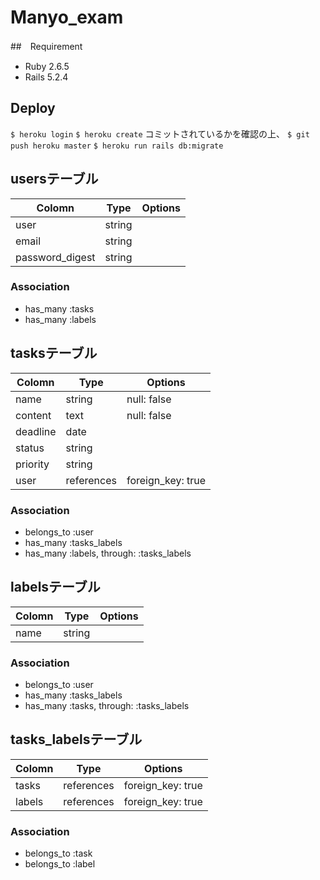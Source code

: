 # Manyo_exam

##　Requirement
* Ruby 2.6.5
* Rails 5.2.4

## Deploy

`$ heroku login`
`$ heroku create`
コミットされているかを確認の上、
`$ git push heroku master`
`$ heroku run rails db:migrate`


## usersテーブル

|Colomn|Type|Options|
|------|------|------|
|user|string| |
|email|string| |
|password_digest|string| |

### Association
- has_many :tasks
- has_many :labels

## tasksテーブル

|Colomn|Type|Options|
|------|------|------|
|name|string|null: false|
|content|text|null: false|
|deadline|date| |
|status|string| |
|priority|string| |
|user|references|foreign_key: true|

### Association
- belongs_to :user
- has_many :tasks_labels
- has_many :labels, through: :tasks_labels


## labelsテーブル

|Colomn|Type|Options|
|------|------|------|
|name|string| |

### Association
- belongs_to :user
- has_many :tasks_labels
- has_many :tasks, through: :tasks_labels


## tasks_labelsテーブル
|Colomn|Type|Options|
|------|------|------|
|tasks|references|foreign_key: true|
|labels|references|foreign_key: true|

### Association
- belongs_to :task
- belongs_to :label
